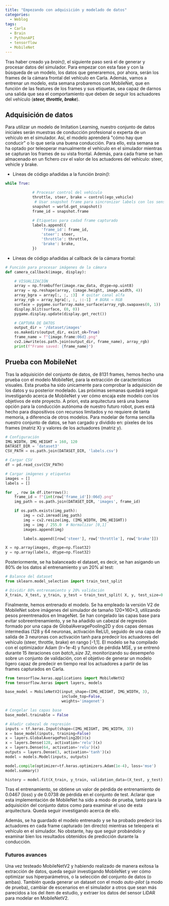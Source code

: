 ```yaml
---
title: "Empezando con adquisición y modelado de datos"
categories:
  - Weblog
tags:
  - Carla
  - Brain
  - PythonAPI
  - tensorflow
  - MobileNet
---
```



Tras haber creado ya *brain()*, el siguiente paso será el de generar y procesar datos del simulador. Para empezar con esta fase y con la búsqueda de un modelo, los datos que generaremos, por ahora, serán los frames de la cámara frontal del vehículo en Carla. Además, vamos a entrenar un modelo, esta semana probaremos con MobileNet, que en función de las features de los frames y sus etiquetas, sea capaz de darnos una salida que sea el comportamiento que deben de seguir los actuadores del vehículo (***steer, throttle, brake***).


## Adquisición de datos

Para utilizar un modelo de Imitation Learning, nuestro conjunto de datos iniciales serán muestras de conducción profesional o experta de un vehículo en el simulador. Así, el modelo aprenderá "cómo hay que conducir" o lo que sería una buena conducción. Para ello, esta semana se ha optado por teleoperar manualmente el vehículo en el simulador mientras se capturan los frames de su vista frontal. Además, para cada frame se han almacenado en un fichero *csv* el valor de los actuadores del vehículo: steer, vehicle y brake.

- Líneas de código añadidas a la función *brain()*:
```python
while True:

            # Procesar control del vehículo
            throttle, steer, brake = control(ego_vehicle)
             # Usar snapshot frame para sincronizar labels con los sensores
            snapshot = world.get_snapshot()
            frame_id = snapshot.frame

            # Etiquetas para cadad frame capturado
            labels.append({
                'frame_id': frame_id,
                'steer': steer,
                'throttle': throttle,
                'brake': brake,
            })

```

- Líneas de código añadidas al callback de la cámara frontal:
```python
# Función para procesar imágenes de la cámara
def camera_callback(image, display):

    # VISUALIZACIÓN
    array = np.frombuffer(image.raw_data, dtype=np.uint8)
    array = np.reshape(array, (image.height, image.width, 4))
    array_bgra = array[:, :, :3]  # quitar canal alfa
    array_rgb = array_bgra[:, :, ::-1]  # BGRA → RGB
    surface = pygame.surfarray.make_surface(array_rgb.swapaxes(0, 1))
    display.blit(surface, (0, 0))
    pygame.display.update(display.get_rect())

    # CAPTURA DE DATOS
    output_dir = '/dataset/images'
    os.makedirs(output_dir, exist_ok=True)
    frame_name = f"{image.frame:06d}.png"
    cv2.imwrite(os.path.join(output_dir, frame_name), array_rgb)
    print(f"Frame saved: {frame_name}")
```

## Prueba con MobileNet

Tras la adquisición del conjunto de datos, de 8131 frames, hemos hecho una prueba con el modelo MobileNet, para la extracción de características visuales. Esta prueba ha sido únicamente para comprobar la adquisición de los datos y su posterior modelado. Las próximas semanas quedará seguir investigando acerca de MobileNet y ver cómo encaja este modelo con los objetivos de este proyecto. A priori, esta arquitectura será una buena opción para la conducción autónoma de nuestro futuro robot, pues está hecho para dispositivos con recursos limitados y no requiere de tanta memoria, a diferencia de otros modelos. Para modelar de forma sencilla nuestro conjunto de datos, se han cargado y dividido en: píxeles de los frames (matriz X) y valores de los actuadores (matriz y).

```python
# Configuración
IMG_WIDTH, IMG_HEIGHT = 160, 120
DATASET_DIR = 'dataset3'
CSV_PATH = os.path.join(DATASET_DIR, 'labels.csv')

# Cargar CSV
df = pd.read_csv(CSV_PATH)

# Cargar imágenes y etiquetas
images = []
labels = []

for _, row in df.iterrows():
    frame_id = f"{int(row['frame_id']):06d}.png"
    img_path = os.path.join(DATASET_DIR, 'images', frame_id)

    if os.path.exists(img_path):
        img = cv2.imread(img_path)
        img = cv2.resize(img, (IMG_WIDTH, IMG_HEIGHT))
        img = img / 255.0  # Normalizar [0,1]
        images.append(img)

        labels.append([row['steer'], row['throttle'], row['brake']])

X = np.array(images, dtype=np.float32)
y = np.array(labels, dtype=np.float32)
```
Posteriormente, se ha balanceado el dataset, es decir, se han asigando un 80% de los datos al entrenamiento y un 20% al test:

```python
# Balance del dataset
from sklearn.model_selection import train_test_split

# Dividir 80% entrenamiento y 20% validación
X_train, X_test, y_train, y_test = train_test_split( X, y, test_size=0.2, random_state=42, shuffle=True)
```

Finalmente, hemos entrenado el modelo. Se ha empleado la versión V2 de MobileNet sobre imágenes del simulador de tamaño 120×160×3, utilizando pesos preentrenados en ImageNet. Se han congelado las capas base para evitar sobreentrenamiento, y se ha añadido un cabezal de regresión formado por una capa de GlobalAveragePooling2D y dos capas densas intermedias (128 y 64 neuronas, activación ReLU), seguido de una capa de salida de 3 neuronas con activación tanh para predecir los actuadores del vehículo (steer, throttle, brake) en rango [-1,1]. El modelo se ha compilado con el optimizador Adam (lr=1e-4) y función de pérdida MSE, y se entrenó durante 15 iteraciones con *batch_size 32*, monitorizando su desempeño sobre un conjunto de validación, con el objetivo de generar un modelo ligero capaz de predecir en tiempo real los actuadores a partir de las frames capturados en Carla.


```python
from tensorflow.keras.applications import MobileNetV2
from tensorflow.keras import layers, models

base_model = MobileNetV2(input_shape=(IMG_HEIGHT, IMG_WIDTH, 3),
                         include_top=False,
                         weights='imagenet')

# Congelar las capas base
base_model.trainable = False

# Añadir cabezal de regresión
inputs = tf.keras.Input(shape=(IMG_HEIGHT, IMG_WIDTH, 3))
x = base_model(inputs, training=False)
x = layers.GlobalAveragePooling2D()(x)
x = layers.Dense(128, activation='relu')(x)
x = layers.Dense(64, activation='relu')(x)
outputs = layers.Dense(3, activation='tanh')(x)
model = models.Model(inputs, outputs)

model.compile(optimizer=tf.keras.optimizers.Adam(1e-4), loss='mse')
model.summary()

history = model.fit(X_train, y_train, validation_data=(X_test, y_test), epochs=15, batch_size=32)
```
Tras el entrenamiento, se obtiene un valor de pérdida de entrenamiento de 0.0467 (*loss*) y de 0.0738 de pérdida en el conjunto de test. Aclarar que esta implementación de MobileNet ha sido a modo de prueba, tanto para la adquisición del conjunto datos como para examinar el uso de esta arquitectura. Queda seguir investigando acerca de ello.

Además, se ha guardado el modelo entrenado y se ha probado predecir los actuadores en cada frame capturado (en directo) mientras se teleopera el vehículo en el simulador. No obstante, hay que seguir probándolo y examinar bien los resultados obtenidos de predicción durante la conducción.

### Futuros avances

Una vez testeado MobileNetV2 y habiendo realizado de manera exitosa la extracción de datos, queda seguir investigando MobileNet y ver cómo optimizar sus hiperparámetros, o la selección del conjunto de datos (o ambas). También queda generar un dataset con el modo *auto-pilot* (a modo de prueba), cambiar de escenarios en el simulador a otros que sean más parecidos a los del ítem de estudio, y extraer los datos del sensor LiDAR para modelar en MobileNetV2.
